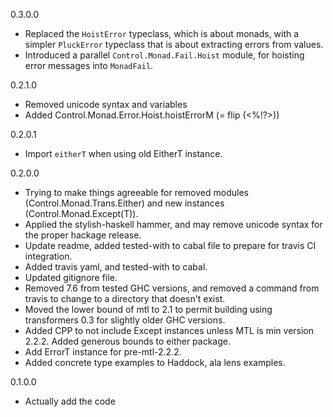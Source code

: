 0.3.0.0

* Replaced the `HoistError` typeclass, which is about monads, with a
  simpler `PluckError` typeclass that is about extracting errors from
  values.
* Introduced a parallel `Control.Monad.Fail.Hoist` module, for
  hoisting error messages into `MonadFail`.

0.2.1.0

* Removed unicode syntax and variables
* Added Control.Monad.Error.Hoist.hoistErrorM (= flip (<%!?>))

0.2.0.1

* Import `eitherT` when using old EitherT instance.

0.2.0.0

* Trying to make things agreeable for removed modules (Control.Monad.Trans.Either) and new instances (Control.Monad.Except(T)).
* Applied the stylish-haskell hammer, and may remove unicode syntax for the proper hackage release.
* Update readme, added tested-with to cabal file to prepare for travis CI integration.
* Added travis yaml, and tested-with to cabal.
* Updated gitignore file.
* Removed 7.6 from tested GHC versions, and removed a command from travis to change to a directory that doesn't exist.
* Moved the lower bound of mtl to 2.1 to permit building using transformers 0.3 for slightly older GHC versions.
* Added CPP to not include Except instances unless MTL is min version 2.2.2. Added generous bounds to either package.
* Add ErrorT instance for pre-mtl-2.2.2.
* Added concrete type examples to Haddock, ala lens examples.

0.1.0.0

* Actually add the code
